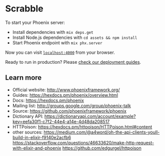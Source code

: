 # Scrabble

To start your Phoenix server:

  * Install dependencies with `mix deps.get`
  * Install Node.js dependencies with `cd assets && npm install`
  * Start Phoenix endpoint with `mix phx.server`

Now you can visit [`localhost:4000`](http://localhost:4000) from your browser.

Ready to run in production? Please [check our deployment guides](https://hexdocs.pm/phoenix/deployment.html).

## Learn more

  * Official website: http://www.phoenixframework.org/
  * Guides: https://hexdocs.pm/phoenix/overview.html
  * Docs: https://hexdocs.pm/phoenix
  * Mailing list: http://groups.google.com/group/phoenix-talk
  * Source: https://github.com/phoenixframework/phoenix
  * Dictionary API: https://dictionaryapi.com/account/example?key=eefa30f1-c7f2-44e4-a14e-4d48da208517
  * HTTPoison: https://hexdocs.pm/httpoison/HTTPoison.html#content
  * other sources: https://medium.com/@a4word/oh-the-api-clients-youll-build-in-elixir-f9140e2acfb6
  https://stackoverflow.com/questions/46633620/make-http-request-with-elixir-and-phoenix
  https://github.com/edgurgel/httpoison
  
  
